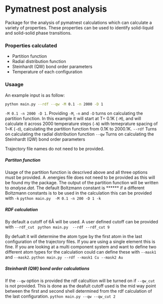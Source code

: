 # Pymatnest post analysis

Package for the analysis of pymatnest calculations which can calculate a variety of properties.
These properties can be used to identify solid-liquid and solid-solid phase transitions.

### Properties calculated
- Partition function
- Radial distribution function
- Steinhardt (QW) bond order parameters
- Temperature of each configuration

### Usaage
An example input is as follow:
```bash
python main.py --rdf --qw -M 0.1 -n 2000 -D 1 
```
`-M 0.1 -n 2000 -D 1`. Providing  `-M`, `-n` and `-D` turns on calculating the partition function. In this example it will start at T= 0.1K (`-M`), and will calculate it across 2000 temperature steps (`-N`) with temeprature spacing of 1~K (`-d`), calculating the partition function from 0.1K to 2000.1K.
`--rdf` Turns on calculating the radial distribution function
`--qw` Turns on calculating the Steinhardt (QW) bond order parameters

Trajectory file names do not need to be provided. 
##### Partiton function
Usage of the partition function is descrived above and all three options must be provided.
A .energies file does not need to be provided as this will be found my the package.
The output of the partition function will be written to *analyse.dat*.
The default Boltzmann constant is ****** if a different Boltzmann constants is to be used in the calculation this can be provided with `-k`
`python main.py  -M 0.1 -n 200 -D 1 -k `

##### RDF calculation

By default a cutoff of 6Å will be used. A user defined cutoff can be provided with `--rdf_cut`
``` python main.py  --rdf --rdf_cut 9```

By defualt it will determine the atom type by the first atom in the last configuration of the trajectory files. If you are using a single element this is fine. If you are looking at a multi component system and want to define two different atom types for the calculation could can define these with `--mask1` and `--mask2`. 
`python main.py --rdf --mask1 Cu --mask2 Au` 

##### Steinhardt (QW) bond order calculations
If the `--qw` option is provided the rdf calcultion will be turned on if `--qw_cut` is not provided. This is done as the deafult cutoff used is the mid way point between the first and second shell determined from the rdf calculation of the last configuration. 
`python main.py --qw --qw_cut 2` 
